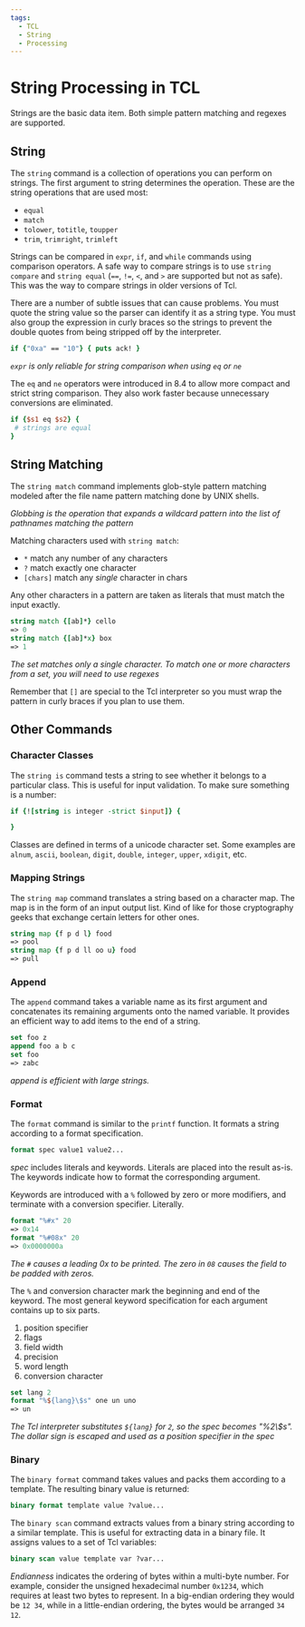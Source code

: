 ```yaml
---
tags:
  - TCL
  - String
  - Processing
---
```


# String Processing in TCL

Strings are the basic data item. Both simple pattern matching and regexes are supported.

## String

The `string` command is a collection of operations you can perform on strings. The first argument to string determines the operation. These are the string operations that are used most:

- `equal`
- `match`
- `tolower`, `totitle`, `toupper`
- `trim`, `trimright`, `trimleft`

Strings can be compared in `expr`, `if`, and `while` commands using comparison operators. A safe way to compare strings is to use `string compare` and `string equal` (`==`, `!=`, `<`, and `>` are supported but not as safe). This was the way to compare strings in older versions of Tcl. 

There are a number of subtle issues that can cause problems. You must quote the string value so the parser can identify it as a string type. You must also group the expression in curly braces so the strings to prevent the double quotes from being stripped off by the interpreter.

```tcl
if {"0xa" == "10"} { puts ack! }
```
*`expr` is only reliable for string comparison when using `eq` or `ne`*

The `eq` and `ne` operators were introduced in 8.4 to allow more compact and strict string comparison. They also work faster because unnecessary conversions are eliminated. 

 ```tcl
 if {$s1 eq $s2} {
  # strings are equal
 }
 ```

## String Matching

The `string match` command implements glob-style pattern matching modeled after the file name pattern matching done by UNIX shells. 

*Globbing is the operation that expands a wildcard pattern into the list of pathnames matching the pattern*

Matching characters used with `string match`:
- `*` match any number of any characters
- `?` match exactly one character
- `[chars]` match any *single* character in chars

Any other characters in a pattern are taken as literals that must match the input exactly.

```tcl
string match {[ab]*} cello
=> 0
string match {[ab]*x} box
=> 1
```
*The set matches only a single character. To match one or more characters from a set, you will need to use regexes*

Remember that `[]` are special to the Tcl interpreter so you must wrap the pattern in curly braces if you plan to use them.

## Other Commands

### Character Classes

The `string is` command tests a string to see whether it belongs to a particular class. This is useful for input validation. To make sure something is a number:

```tcl
if {![string is integer -strict $input]} {

}
```

Classes are defined in terms of a unicode character set. Some examples are `alnum`, `ascii`, `boolean`, `digit`, `double`, `integer`, `upper`, `xdigit`, etc.

### Mapping Strings

The `string map` command translates a string based on a character map. The map is in the form of an input output list. Kind of like for those cryptography geeks that exchange certain letters for other ones.

```tcl
string map {f p d l} food
=> pool
string map {f p d ll oo u} food
=> pull
```

### Append

The `append` command takes a variable name as its first argument and concatenates its remaining arguments onto the named variable. It provides an efficient way to add items to the end of a string.

```tcl
set foo z
append foo a b c
set foo
=> zabc
```
*append is efficient with large strings.*

### Format

The `format` command is similar to the `printf` function. It formats a string according to a format specification.

```tcl
format spec value1 value2...
```

*spec* includes literals and keywords. Literals are placed into the result as-is. The keywords indicate how to format the corresponding argument.

Keywords are introduced with a `%` followed by zero or more modifiers, and terminate with a conversion specifier. Literally. 

```tcl
format "%#x" 20
=> 0x14
format "%#08x" 20
=> 0x0000000a
```

 *The `#` causes a leading 0x to be printed. The zero in `08` causes the field to be padded with zeros.*

The `%` and conversion character mark the beginning and end of the keyword. The most general keyword specification for each argument contains up to six parts.
1. position specifier
2. flags
3. field width
4. precision
5. word length
6. conversion character



```tcl
set lang 2
format "%${lang}\$s" one un uno
=> un
```
*The Tcl interpreter substitutes `${lang}` for `2`, so the spec becomes "%2\\$s". The dollar sign is escaped and used as a position specifier in the spec*

### Binary

The `binary format` command takes values and packs them according to a template. The resulting binary value is returned:

```tcl
binary format template value ?value...
```

The `binary scan` command extracts values from a binary string according to a similar template. This is useful for extracting data in a binary file. It assigns values to a set of Tcl variables:

```tcl
binary scan value template var ?var...
```

*Endianness* indicates the ordering of bytes within a multi-byte number. For example, consider the unsigned hexadecimal number `0x1234`, which requires at least two bytes to represent. In a big-endian ordering they would be `12 34`, while in a little-endian ordering, the bytes would be arranged `34 12`. 